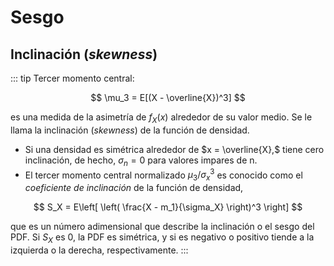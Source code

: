 # Sesgo
## Inclinación (*skewness*)

::: tip Tercer momento central:

$$
\mu_3 = E[(X - \overline{X})^3]
$$

es una medida de la asimetría de $f_X (x)$ alrededor de su valor medio.
Se le llama la inclinación (*skewness*) de la función de densidad.

*  Si una densidad es simétrica alrededor de $x = \overline{X},$ tiene cero inclinación, de hecho, $\sigma_n = 0$ para valores impares de n.
* El tercer momento central normalizado $\mu_3/ \sigma_x^3$ es conocido como el *coeficiente de inclinación* de la función de densidad,


$$
S_X = E\left[ \left( \frac{X - m_1}{\sigma_X} \right)^3 \right]
$$

que es un número adimensional que describe la inclinación o el sesgo del PDF. Si $S_X$
es 0, la PDF es simétrica, y si es negativo o positivo tiende a la izquierda o la
derecha, respectivamente.
:::